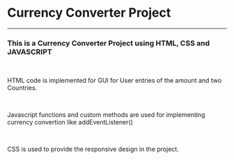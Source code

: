 # Currency Converter Project
<hr>
<h3>This is a Currency Converter Project using HTML, CSS and JAVASCRIPT</h2>
<br>
<p>HTML code is implemented for GUI for User entries of the amount and two Countries.</p>
<br>
<p>Javascript functions and custom methods are used for implementing currency convertion like addEventListener()</p>
<br>
<p>CSS is used to provide the responsive design in the project.<p>
